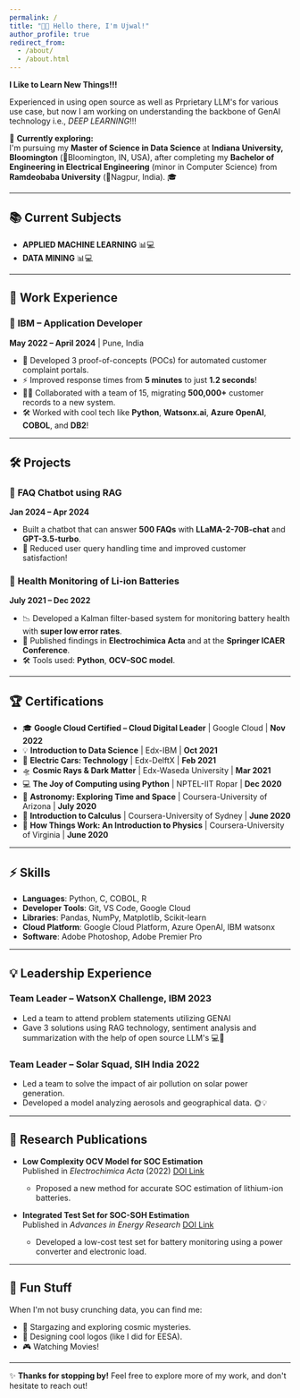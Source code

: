 ```yaml
---
permalink: /
title: "👋🏻 Hello there, I'm Ujwal!"
author_profile: true
redirect_from: 
  - /about/
  - /about.html
---
```

**I Like to Learn New Things!!!**

Experienced in using open source as well as Prprietary LLM's for various use case, but now I am working on understanding the backbone of GenAI technology i.e., *DEEP LEARNING*!!! 

🔭 **Currently exploring:**  
I'm pursuing my **Master of Science in Data Science** at **Indiana University, Bloomington** (📍Bloomington, IN, USA), after completing my **Bachelor of Engineering in Electrical Engineering** (minor in Computer Science) from **Ramdeobaba University** (📍Nagpur, India). 🎓

---

## 📚 **Current Subjects**  
- **APPLIED MACHINE LEARNING** 📊💻
- **DATA MINING** 📊💻


---

## 💼 **Work Experience**

### 🚀 **IBM** – Application Developer  
**May 2022 – April 2024** | Pune, India  
- 🤖 Developed 3 proof-of-concepts (POCs) for automated customer complaint portals.  
- ⚡ Improved response times from **5 minutes** to just **1.2 seconds**!  
- 🧑‍💻 Collaborated with a team of 15, migrating **500,000+** customer records to a new system.  
- 🛠️ Worked with cool tech like **Python**, **Watsonx.ai**, **Azure OpenAI**, **COBOL**, and **DB2**!

---

## 🛠️ **Projects**

### 🤖 **FAQ Chatbot using RAG**  
**Jan 2024 – Apr 2024**  
- Built a chatbot that can answer **500 FAQs** with **LLaMA-2-70B-chat** and **GPT-3.5-turbo**.  
- 🏅 Reduced user query handling time and improved customer satisfaction!

### 🔋 **Health Monitoring of Li-ion Batteries**  
**July 2021 – Dec 2022**  
- 📉 Developed a Kalman filter-based system for monitoring battery health with **super low error rates**.  
- 🔬 Published findings in **Electrochimica Acta** and at the **Springer ICAER Conference**.  
- 🛠️ Tools used: **Python**, **OCV–SOC model**.

---

## 🏆 **Certifications**  
- 🎓 **Google Cloud Certified – Cloud Digital Leader** | Google Cloud | **Nov 2022**  
- 💡 **Introduction to Data Science** | Edx-IBM | **Oct 2021**  
- 🚗 **Electric Cars: Technology** | Edx-DelftX | **Feb 2021**  
- 🛸 **Cosmic Rays & Dark Matter** | Edx-Waseda University | **Mar 2021**
- 💻 **The Joy of Computing using Python** | NPTEL-IIT Ropar | **Dec 2020**
- 💫 **Astronomy: Exploring Time and Space** | Coursera-University of Arizona | **July 2020**
- 🧮 **Introduction to Calculus** | Coursera-University of Sydney | **June 2020**
- 🔭 **How Things Work: An Introduction to Physics** | Coursera-University of Virginia | **June 2020**


---

## ⚡ **Skills**  
- **Languages**: Python, C, COBOL, R  
- **Developer Tools**: Git, VS Code, Google Cloud  
- **Libraries**: Pandas, NumPy, Matplotlib, Scikit-learn 
- **Cloud Platform**: Google Cloud Platform, Azure OpenAI, IBM watsonx 
- **Software**: Adobe Photoshop, Adobe Premier Pro  

---

## 💡 **Leadership Experience**

### **Team Leader – WatsonX Challenge, IBM 2023**  
- Led a team to attend problem statements utilizing GENAI
- Gave 3 solutions using RAG technology, sentiment analysis and summarization with the help of open source LLM's 💻🧬

### **Team Leader – Solar Squad, SIH India 2022**  
- Led a team to solve the impact of air pollution on solar power generation.  
- Developed a model analyzing aerosols and geographical data. 🌞💡

---

## 📜 **Research Publications**  
- **Low Complexity OCV Model for SOC Estimation**  
  Published in *Electrochimica Acta* (2022) [DOI Link](https://doi.org/10.1016/j.electacta.2022.140944)  
  - Proposed a new method for accurate SOC estimation of lithium-ion batteries.

- **Integrated Test Set for SOC-SOH Estimation**  
  Published in *Advances in Energy Research* [DOI Link](https://link.springer.com/chapter/10.1007/978-981-99-2283-3_6)  
  - Developed a low-cost test set for battery monitoring using a power converter and electronic load.

---

## 🎨 **Fun Stuff**  
When I'm not busy crunching data, you can find me:  
- 🌌 Stargazing and exploring cosmic mysteries.  
- 🎨 Designing cool logos (like I did for EESA).  
- 🎮 Watching Movies!

---

✨ **Thanks for stopping by!** Feel free to explore more of my work, and don't hesitate to reach out!  
